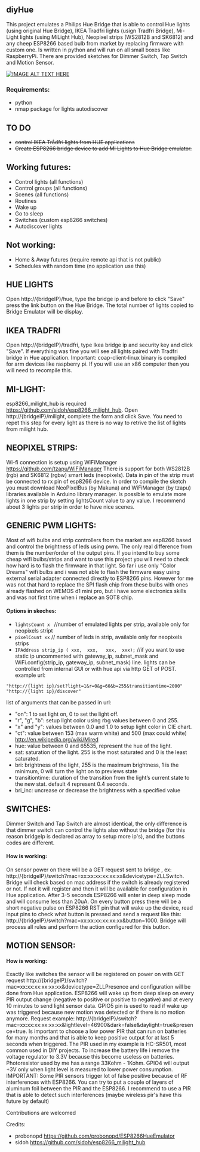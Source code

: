 ## diyHue
This project emulates a Philips Hue Bridge that is able to control Hue lights (using original Hue Bridge), IKEA Tradfri lights (usign Tradfri Bridge), Mi-Light lights (using MiLight Hub), Neopixel strips (WS2812B and SK6812) and any cheep ESP8266 based bulb from market by replacing firmware with custom one. Is written in python and will run on all small boxes like RaspberryPi. There are provided sketches for Dimmer Switch, Tap Switch and Motion Sensor.

[![IMAGE ALT TEXT HERE](https://img.youtube.com/vi/c6MsG3oIehY/0.jpg)](https://www.youtube.com/watch?v=c6MsG3oIehY)

### Requirements:
 - python
 - nmap package for lights autodiscover

## TO DO
 - ~~control IKEA Trådfri lights from HUE applications~~
 - ~~Create ESP8266 bridge device to add MI Lights to Hue Bridge emulator.~~

## Working futures:
  - Control lights (all functions)
  - Control groups (all functions)
  - Scenes (all functions)
  - Routines
  - Wake up
  - Go to sleep
  - Switches (custom esp8266 switches)
  - Autodiscover lights

## Not working:
  - Home & Away futures (require remote api that is not public)
  - Schedules with random time (no application use this)


## HUE LIGHTS
  Open http://{bridgeIP}/hue, type the bridge ip and before to click "Save" press the link button on the Hue Bridge. The total number of lights copied to Bridge Emulator will be display.

## IKEA TRADFRI
Open http://{bridgeIP}/tradfri, type Ikea bridge ip and security key and click "Save". If everything was fine you will see all lights paired with Tradfri bridge in Hue application.
Important: coap-client-linux binary is compiled for arm devices like raspberry pi. If you will use an x86 computer then you will need to recompile this.

## MI-LIGHT:
esp8266_milight_hub is required https://github.com/sidoh/esp8266_milight_hub.
Open http://{bridgeIP}/milight, complete the form and click Save. You need to repet this step for every light as there is no way to retrive the list of lights from milight hub.

## NEOPIXEL STRIPS:
Wi-fi connection is setup using WiFiManager https://github.com/tzapu/WiFiManager
There is support for both WS2812B (rgb) and SK6812 (rgbw) smart leds (neopixels). Data in pin of the strip must be connected to rx pin of esp8266 device. In order to compile the sketch you must download NeoPixelBus (by Makuna) and WiFiManager (by tzapu) libraries available in Arduino library manager. Is possible to emulate more lights in one strip by setting lightsCount value to any value. I recommend about 3 lights per strip in order to have nice scenes.

## GENERIC PWM LIGHTS:

Most of wifi bulbs and strip controllers from the market are esp8266 based and control the brightness of leds using pwm. The only real difference from them is the number/order of the output pins. If you intend to buy some cheap wifi bulbs/strips and want to use this project you will need to check how hard is to flash the firmware in that light. So far i use only "Color Dreams" wifi bulbs and i was not able to flash the firmware easy using external serial adapter connected directly to ESP8266 pins. However for me was not that hard to replace the SPI flash chip from these bulbs with ones already flashed on WEMOS d1 mini pro, but i have some electronics skills and was not first time when i replace an SOT8 chip.

#### Options in skeches:
 - ```lightsCount x ``` //number of emulated lights per strip, available only for neopixels stript
 - ```pixelCount xx``` // number of leds in strip, available only for neopixels strips
 - ```IPAddress strip_ip ( xxx,  xxx,   xxx,  xxx);``` //if you want to use static ip uncommented with gateway_ip, subnet_mask and WiFi.config(strip_ip, gateway_ip, subnet_mask) line.
lights can be controlled from internal GUI or with hue api via http GET of POST. example url:  
```
"http://{light ip}/set?light=1&r=0&g=60&b=255&transitiontime=2000"
"http://{light ip}/discover"
```
list of arguments that can be passed in url:
  - "on": 1 to set light on, 0 to set the light off.
  - "r", "g", "b": setup light color using rbg values between 0 and 255.
  - "x" and "y": values between 0.0 and 1.0 to setup light color in CIE chart.
  - "ct": value between 153 (max warm white) and 500 (max could white) http://en.wikipedia.org/wiki/Mired
  - hue: value between 0 and 65535, represent the hue of the light.
  - sat: saturation of the light. 255 is the most saturated and 0 is the least saturated.
  - bri: brightness of the light, 255 is the maximum brightness, 1 is the minimum, 0 will turn the light on to previews state
  - transitiontime: duration of the transition from the light’s current state to the new stat. default 4 represent 0.4 seconds.
  - bri_inc: uncrease or decrease the brightness with a specified value

## SWITCHES:

Dimmer Switch and Tap Switch are almost identical, the only difference is that dimmer switch can control the lights also without the bridge (for this reason bridgeIp is declared as array to setup more ip's), and the buttons codes are different.

#### How is working:
On sensor power on there will be a GET request sent to bridge , ex: http://{bridgeIP}/switch?mac=xx:xx:xx:xx:xx:xx&devicetype=ZLLSwitch. Bridge will check based on mac address if the switch is already registered or not. If not it will register and then it will be available for configuration in Hue application. After 3-5 seconds ESP8266 will enter in deep sleep mode and will consume less than 20uA. On every button press there will be a short negative pulse on ESP8266 RST pin that will wake up the device, read input pins to check what button is pressed and send a request like this: http://{bridgeIP}/switch?mac=xx:xx:xx:xx:xx:xx&button=1000. Bridge will process all rules and perform the action configured for this button.

## MOTION SENSOR:

#### How is working:
Exactly like switches the sensor will be registered on power on with GET request http://{bridgeIP}/switch?mac=xx:xx:xx:xx:xx:xx&devicetype=ZLLPresence and configuration will be done from Hue application. ESP8266 will wake up from deep sleep on every PIR output change (negative to positive or positive to negative) and at every 10 minutes to send light sensor data. GPIO5 pin is used to read if wake up was triggered because new motion was detected or if there is no motion anymore. Request example: http://{bridgeIP}/switch?mac=xx:xx:xx:xx:xx:xx&lightlevel=46900&dark=false&daylight=true&presence=true. Is important to choose a low power PIR that can run on batteries for many months and that is able to keep positive output for at last 5 seconds when triggered. The PIR used in my example is HC-SR501, most common used in DIY projects. To increase the battery life i remove the voltage regulator to 3.3V because this become useless on batteries. Photoresistor used by me has a range 33Kohm - 1Kohm. GPIO4 will output +3V only when light level is measured to lower power consumption.  
IMPORTANT: Some PIR sensors trigger lot of false positive because of RF interferences with ESP8266. You can try to put a couple of layers of aluminum foil between the PIR and the ESP8266. I recommend to use a PIR that is able to detect such interferences (maybe wireless pir's have this future by default)

Contributions are welcomed  

Credits:
  - probonopd https://github.com/probonopd/ESP8266HueEmulator
  - sidoh https://github.com/sidoh/esp8266_milight_hub
